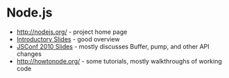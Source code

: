 # Node.js

* <http://nodejs.org/> - project home page
* [Introductory Slides](http://s3.amazonaws.com/four.livejournal/20091117/jsconf.pdf) - good overview
* [JSConf 2010 Slides]() - mostly discusses Buffer, pump, and other API changes
* <http://howtonode.org/> - some tutorials, mostly walkthroughs of working code


